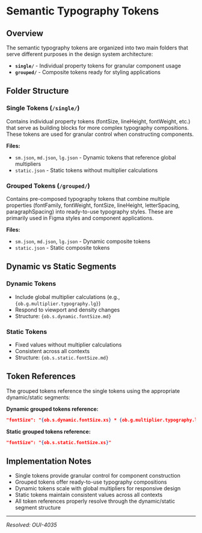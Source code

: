 # Semantic Typography Tokens

## Overview

The semantic typography tokens are organized into two main folders that serve different purposes in the design system architecture:

- **`single/`** - Individual property tokens for granular component usage
- **`grouped/`** - Composite tokens ready for styling applications

## Folder Structure

### Single Tokens (`/single/`)

Contains individual property tokens (fontSize, lineHeight, fontWeight, etc.) that serve as building blocks for more complex typography compositions. These tokens are used for granular control when constructing components.

**Files:**
- `sm.json`, `md.json`, `lg.json` - Dynamic tokens that reference global multipliers
- `static.json` - Static tokens without multiplier calculations

### Grouped Tokens (`/grouped/`)

Contains pre-composed typography tokens that combine multiple properties (fontFamily, fontWeight, fontSize, lineHeight, letterSpacing, paragraphSpacing) into ready-to-use typography styles. These are primarily used in Figma styles and component applications.

**Files:**
- `sm.json`, `md.json`, `lg.json` - Dynamic composite tokens
- `static.json` - Static composite tokens

## Dynamic vs Static Segments

### Dynamic Tokens
- Include global multiplier calculations (e.g., `{ob.g.multiplier.typography.lg}`)
- Respond to viewport and density changes
- Structure: `{ob.s.dynamic.fontSize.md}`

### Static Tokens  
- Fixed values without multiplier calculations
- Consistent across all contexts
- Structure: `{ob.s.static.fontSize.md}`

## Token References

The grouped tokens reference the single tokens using the appropriate dynamic/static segments:

**Dynamic grouped tokens reference:**
```json
"fontSize": "{ob.s.dynamic.fontSize.xs} * {ob.g.multiplier.typography.lg}"
```

**Static grouped tokens reference:**
```json  
"fontSize": "{ob.s.static.fontSize.xs}"
```

## Implementation Notes

- Single tokens provide granular control for component construction
- Grouped tokens offer ready-to-use typography compositions
- Dynamic tokens scale with global multipliers for responsive design
- Static tokens maintain consistent values across all contexts
- All token references properly resolve through the dynamic/static segment structure

---
*Resolved: OUI-4035*
